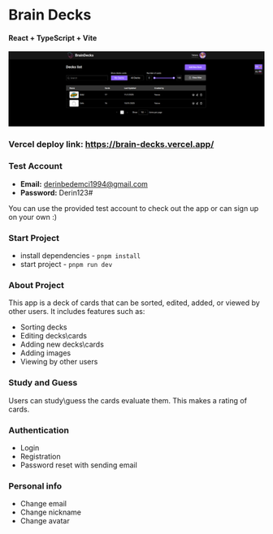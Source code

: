 # Brain Decks
#### React + TypeScript + Vite

![Project preview](https://github.com/artkosmos/BrainDecks/raw/main/public/brain_decks_preview.png)

### Vercel deploy link: https://brain-decks.vercel.app/

### Test Account

- **Email:** derinbedemci1994@gmail.com
- **Password:** Derin123#

You can use the provided test account to check out the app or can sign up on your own :)

### Start Project

- install dependencies - ```pnpm install```
- start project - ```pnpm run dev```

### About Project

This app is a deck of cards that can be sorted, edited, added, or viewed by other users. It includes features such as:

- Sorting decks
- Editing decks\cards
- Adding new decks\cards
- Adding images
- Viewing by other users

### Study and Guess

Users can study\guess the cards evaluate them. This makes a rating of cards.

### Authentication

- Login
- Registration
- Password reset with sending email

### Personal info

- Change email
- Change nickname
- Change avatar